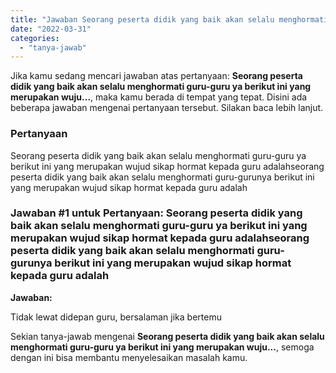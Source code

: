 ```yaml
---
title: "Jawaban Seorang peserta didik yang baik akan selalu menghormati guru-guru ya berikut ini yang merupakan wuju..."
date: "2022-03-31"
categories: 
  - "tanya-jawab"
---
```


Jika kamu sedang mencari jawaban atas pertanyaan: **Seorang peserta didik yang baik akan selalu menghormati guru-guru ya berikut ini yang merupakan wuju...**, maka kamu berada di tempat yang tepat. Disini ada beberapa jawaban mengenai pertanyaan tersebut. Silakan baca lebih lanjut.

### Pertanyaan

Seorang peserta didik yang baik akan selalu menghormati guru-guru ya berikut ini yang merupakan wujud sikap hormat kepada guru adalahseorang peserta didik yang baik akan selalu menghormati guru-gurunya berikut ini yang merupakan wujud sikap hormat kepada guru adalah

### Jawaban #1 untuk Pertanyaan: Seorang peserta didik yang baik akan selalu menghormati guru-guru ya berikut ini yang merupakan wujud sikap hormat kepada guru adalahseorang peserta didik yang baik akan selalu menghormati guru-gurunya berikut ini yang merupakan wujud sikap hormat kepada guru adalah

**Jawaban:**

Tidak lewat didepan guru, bersalaman jika bertemu

Sekian tanya-jawab mengenai **Seorang peserta didik yang baik akan selalu menghormati guru-guru ya berikut ini yang merupakan wuju...**, semoga dengan ini bisa membantu menyelesaikan masalah kamu.
